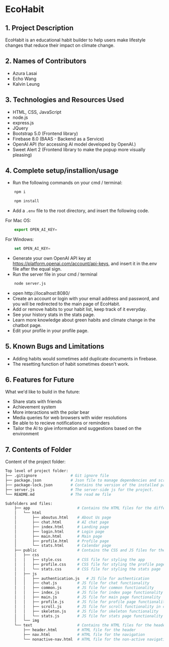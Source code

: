 # EcoHabit

## 1. Project Description
EcoHabit is an educational habit builder to help users make lifestyle changes that reduce their impact on climate change.

## 2. Names of Contributors
* Azura Lasai 
* Echo Wang 
* Kalvin Leung 
	
## 3. Technologies and Resources Used
* HTML, CSS, JavaScript
* node.js
* express.js
* JQuery
* Bootstrap 5.0 (Frontend library)
* Firebase 8.0 (BAAS - Backend as a Service)
* OpenAI API (for accessing AI model developed by OpenAI.)
* Sweet Alert 2 (Frontend library to make the popup more visually pleasing)

## 4. Complete setup/installion/usage
* Run the following commands on your cmd / terminal:
```bash     
    npm i 
```
```bash
    npm install
```
* Add a ```.env``` file to the root directory, and insert the following code. 
    
For Mac OS:
```javascript
    export OPEN_AI_KEY=
```  
For Windows:

```javascript
    set OPEN_AI_KEY=
```

* Generate your own OpenAI API key at https://platform.openai.com/account/api-keys, and insert it in the.env file after the equal sign.
* Run the server file in your cmd / terminal
```bash
    node server.js
```
* open http://localhost:8080/
* Create an account or login with your email address and password, and you will be redirected to the main page of EcoHabit.
* Add or remove habits to your habit list, keep track of it everyday.
* See your history stats in the stats page.
* Learn more knowledge about green habits and climate change in the chatbot page.
* Edit your profile in your profile page.

## 5. Known Bugs and Limitations
* Adding habits would sometimes add duplicate documents in firebase.
* The resetting function of habit sometimes doesn't work.

## 6. Features for Future
What we'd like to build in the future:
* Share stats with friends
* Achievement system
* More interactions with the polar bear
* Media queries for web browsers with wider resolutions
* Be able to to recieve notifications or reminders
* Tailor the AI to give information and suggestions based on the environment
	
## 7. Contents of Folder
Content of the project folder:
```bash
Top level of project folder: 
├── .gitignore               # Git ignore file
├── package.json             # Json file to manage dependencies and scripts for the project.
├── package-lock.json        # Contains the version of the installed packages
├── server.js                # The server-side js for the project.
└── README.md                # The read me file 

Subfolders and files:
    ├── app                     # Contains the HTML files for the different pages of the app
    │   └── html
    │       ├── aboutus.html    # About Us page
    │       ├── chat.html       # AI chat page
    │       ├── index.html      # Landing page
    │       ├── login.html      # Login page
    │       ├── main.html       # Main page
    │       ├── profile.html    # Profile page
    │       └── stats.html      # Calendar page
    ├── public                  # Contains the CSS and JS files for the app
    │   ├── css
    │   │   ├── style.css       # CSS file for styling the app
    │   │   ├── profile.css     # CSS file for styling the profile page
    │   │   └── stats.css       # CSS file for styling the stats page
    │   ├── js
    │   │   ├── authentication.js   # JS file for authentication
    │   │   ├── chat.js         # JS file for chat functionality
    │   │   ├── common.js       # JS file for common functionality
    │   │   ├── index.js        # JS file for index page functionality
    │   │   ├── main.js         # JS file for main page functionality
    │   │   ├── profile.js      # JS file for profile page functionality
    │   │   ├── scroll.js       # JS file for scroll functionality in chat.html
    │   │   ├── skeleton.js     # JS file for skeleton functionality
    │   │   └── stats.js        # JS file for stats page functionality
    │   └── img
    └── text                    # Contains the HTML files for the header and navigation
        ├── header.html         # HTML file for the header
        ├── nav.html            # HTML file for the navigation
        └── nonactive-nav.html  # HTML file for the non-active navigation
```
